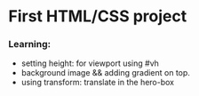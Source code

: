 # First HTML/CSS project


### Learning:
- setting height: for viewport using #vh
- background image && adding gradient on top. 
- using transform: translate in the hero-box
